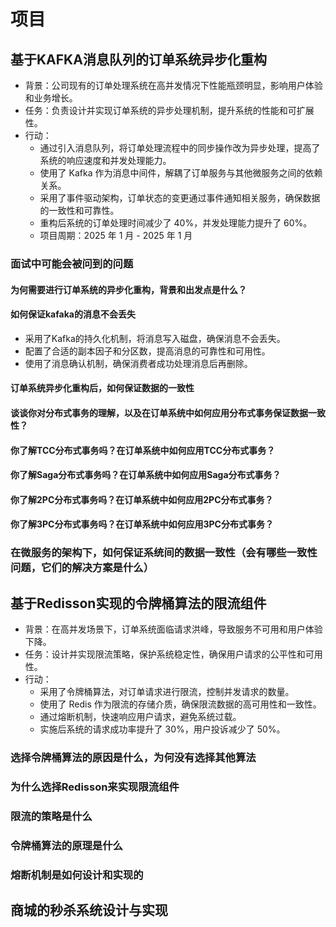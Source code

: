 # 项目

## 基于KAFKA消息队列的订单系统异步化重构

- 背景：公司现有的订单处理系统在高并发情况下性能瓶颈明显，影响用户体验和业务增长。
- 任务：负责设计并实现订单系统的异步处理机制，提升系统的性能和可扩展性。
- 行动：
  - 通过引入消息队列，将订单处理流程中的同步操作改为异步处理，提高了系统的响应速度和并发处理能力。
  - 使用了 Kafka 作为消息中间件，解耦了订单服务与其他微服务之间的依赖关系。
  - 采用了事件驱动架构，订单状态的变更通过事件通知相关服务，确保数据的一致性和可靠性。
  - 重构后系统的订单处理时间减少了 40%，并发处理能力提升了 60%。
  - 项目周期：2025 年 1 月 - 2025 年 1 月

### 面试中可能会被问到的问题

#### 为何需要进行订单系统的异步化重构，背景和出发点是什么？

#### 如何保证kafaka的消息不会丢失

- 采用了Kafka的持久化机制，将消息写入磁盘，确保消息不会丢失。
- 配置了合适的副本因子和分区数，提高消息的可靠性和可用性。
- 使用了消息确认机制，确保消费者成功处理消息后再删除。

#### 订单系统异步化重构后，如何保证数据的一致性

#### 谈谈你对分布式事务的理解，以及在订单系统中如何应用分布式事务保证数据一致性？

#### 你了解TCC分布式事务吗？在订单系统中如何应用TCC分布式事务？

#### 你了解Saga分布式事务吗？在订单系统中如何应用Saga分布式事务？

#### 你了解2PC分布式事务吗？在订单系统中如何应用2PC分布式事务？

#### 你了解3PC分布式事务吗？在订单系统中如何应用3PC分布式事务？

### 在微服务的架构下，如何保证系统间的数据一致性（会有哪些一致性问题，它们的解决方案是什么）

## 基于Redisson实现的令牌桶算法的限流组件

- 背景：在高并发场景下，订单系统面临请求洪峰，导致服务不可用和用户体验下降。
- 任务：设计并实现限流策略，保护系统稳定性，确保用户请求的公平性和可用性。
- 行动：
  - 采用了令牌桶算法，对订单请求进行限流，控制并发请求的数量。
  - 使用了 Redis 作为限流的存储介质，确保限流数据的高可用性和一致性。
  - 通过熔断机制，快速响应用户请求，避免系统过载。
  - 实施后系统的请求成功率提升了 30%，用户投诉减少了 50%。

### 选择令牌桶算法的原因是什么，为何没有选择其他算法

### 为什么选择Redisson来实现限流组件

### 限流的策略是什么

### 令牌桶算法的原理是什么

### 熔断机制是如何设计和实现的

### 

## 商城的秒杀系统设计与实现
